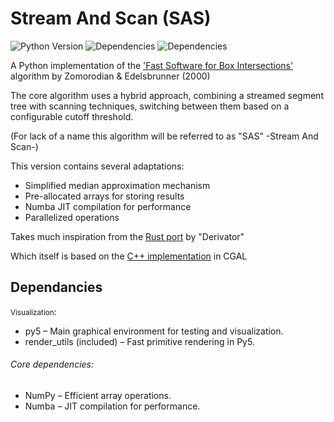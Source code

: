# Stream And Scan (SAS)

![Python Version](https://img.shields.io/badge/python-3.11-blue)
![Dependencies](https://img.shields.io/badge/dependencies-NumPy-brightgreen)
![Dependencies](https://img.shields.io/badge/dependencies-Numba-orange)

A Python implementation of the ['Fast Software for Box Intersections'](https://dl.acm.org/doi/10.1145/336154.336192) algorithm  by Zomorodian &amp; Edelsbrunner (2000)

The core algorithm uses a hybrid approach, combining a streamed segment tree with 
scanning techniques, switching between them based on a configurable cutoff threshold.

(For lack of a name this algorithm will be referred to as "SAS" -Stream And Scan-)

This version contains several adaptations:
- Simplified median approximation mechanism
- Pre-allocated arrays for storing results
- Numba JIT compilation for performance
- Parallelized operations

Takes much inspiration from the [Rust port](https://github.com/derivator/box_intersect_ze/tree/main) by "Derivator"

Which itself is based on the [C++ implementation](https://github.com/CGAL/cgal/tree/master/Box_intersection_d/include/CGAL) in CGAL

## Dependancies

<small>Visualization</small>:
- py5 – Main graphical environment for testing and visualization.  
- render_utils (included) – Fast primitive rendering in Py5.  

###### Core dependencies:
- NumPy – Efficient array operations.  
- Numba – JIT compilation for performance.
